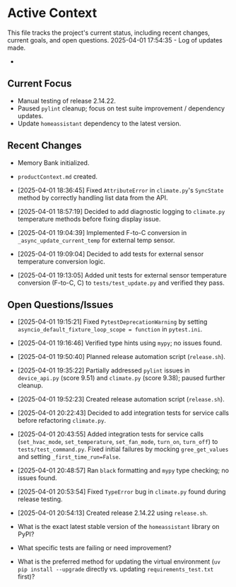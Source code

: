 # Active Context

  This file tracks the project's current status, including recent changes, current goals, and open questions.
  2025-04-01 17:54:35 - Log of updates made.

*

## Current Focus

*   Manual testing of release 2.14.22.
*   Paused `pylint` cleanup; focus on test suite improvement / dependency updates.
*   Update `homeassistant` dependency to the latest version.

## Recent Changes

*   Memory Bank initialized.
*   `productContext.md` created.
*   [2025-04-01 18:36:45] Fixed `AttributeError` in `climate.py`'s `SyncState` method by correctly handling list data from the API.
*   [2025-04-01 18:57:19] Decided to add diagnostic logging to `climate.py` temperature methods before fixing display issue.

*   [2025-04-01 19:04:39] Implemented F-to-C conversion in `_async_update_current_temp` for external temp sensor.
*   [2025-04-01 19:09:04] Decided to add tests for external sensor temperature conversion logic.
*   [2025-04-01 19:13:05] Added unit tests for external sensor temperature conversion (F-to-C, C) to `tests/test_update.py` and verified they pass.
## Open Questions/Issues
*   [2025-04-01 19:15:21] Fixed `PytestDeprecationWarning` by setting `asyncio_default_fixture_loop_scope = function` in `pytest.ini`.
*   [2025-04-01 19:16:46] Verified type hints using `mypy`; no issues found.
*   [2025-04-01 19:50:40] Planned release automation script (`release.sh`).
*   [2025-04-01 19:35:22] Partially addressed `pylint` issues in `device_api.py` (score 9.51) and `climate.py` (score 9.38); paused further cleanup.
*   [2025-04-01 19:52:23] Created release automation script (`release.sh`).
*   [2025-04-01 20:22:43] Decided to add integration tests for service calls before refactoring `climate.py`.
*   [2025-04-01 20:43:55] Added integration tests for service calls (`set_hvac_mode`, `set_temperature`, `set_fan_mode`, `turn_on`, `turn_off`) to `tests/test_command.py`. Fixed initial failures by mocking `gree_get_values` and setting `_first_time_run=False`.
*   [2025-04-01 20:48:57] Ran `black` formatting and `mypy` type checking; no issues found.
*   [2025-04-01 20:53:54] Fixed `TypeError` bug in `climate.py` found during release testing.
*   [2025-04-01 20:54:13] Created release 2.14.22 using `release.sh`.

*   What is the exact latest stable version of the `homeassistant` library on PyPI?
*   What specific tests are failing or need improvement?
*   What is the preferred method for updating the virtual environment (`uv pip install --upgrade` directly vs. updating `requirements_test.txt` first)?